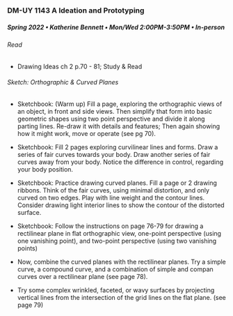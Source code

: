 ### DM-UY 1143 A Ideation and Prototyping
##### Spring 2022 • Katherine Bennett • Mon/Wed 2:00PM-3:50PM • In-person

###### Read 

* Drawing Ideas ch 2 p.70 - 81; Study & Read

###### Sketch: Orthographic & Curved Planes


 - Sketchbook: (Warm up) Fill a page, exploring the orthographic views of an object, in front and side views. Then simplify that form into basic geometric shapes using two point perspective and divide it along parting lines. Re-draw it with details and features; Then again showing how it might work, move or operate (see pg 70).

 - Sketchbook: Fill 2 pages exploring curvilinear lines and forms. Draw a series of fair curves towards your body. Draw another series of fair curves away from your body. Notice the difference in control, regarding your body position.

 - Sketchbook: Practice drawing curved planes. Fill a page or 2 drawing ribbons. Think of the fair curves, using minimal distortion, and only curved on two edges. Play with line weight and the contour lines. Consider drawing light interior lines to show the contour of the distorted surface.

 - Sketchbook: Follow the instructions on page 76-79 for drawing a rectilinear plane in flat orthographic view, one-point perspective (using one vanishing point), and two-point perspective (using two vanishing points)

 - Now, combine the curved planes with the rectilinear planes. Try a simple curve, a compound curve, and a combination of simple and compan curves over a rectilinear plane (see page 78). 

 - Try some complex wrinkled, faceted, or wavy surfaces by projecting vertical lines from the intersection of the grid lines on the flat plane. (see page 79)